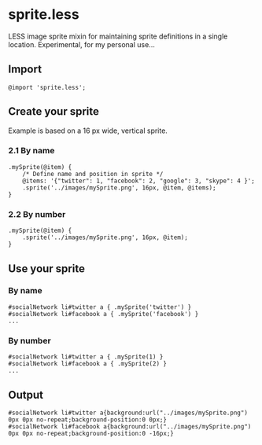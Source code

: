 sprite.less
===========

LESS image sprite mixin for maintaining sprite definitions in a single location.
Experimental, for my personal use...

Import
------

	@import 'sprite.less';

Create your sprite
------------------

Example is based on a 16 px wide, vertical sprite.

### 2.1 By name
    .mySprite(@item) {
        /* Define name and position in sprite */
        @items: '{"twitter": 1, "facebook": 2, "google": 3, "skype": 4 }';
        .sprite('../images/mySprite.png', 16px, @item, @items);
    }

### 2.2 By number

    .mySprite(@item) {
        .sprite('../images/mySprite.png', 16px, @item);
    }

Use your sprite
---------------

### By name

    #socialNetwork li#twitter a { .mySprite('twitter') }
    #socialNetwork li#facebook a { .mySprite('facebook') }
    ...

### By number

    #socialNetwork li#twitter a { .mySprite(1) }
    #socialNetwork li#facebook a { .mySprite(2) }
    ...

Output
------

    #socialNetwork li#twitter a{background:url("../images/mySprite.png") 0px 0px no-repeat;background-position:0 0px;}
    #socialNetwork li#facebook a{background:url("../images/mySprite.png") 0px 0px no-repeat;background-position:0 -16px;}
